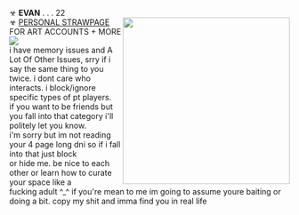 ☣ **EVAN** . . .  22 <br/> <img align="right" height="300" src="https://i.imgur.com/b9psLdF.gif" />
☣ [PERSONAL STRAWPAGE](https://w0lf.straw.page) FOR ART ACCOUNTS + MORE  <br/> 
<img src="https://gifcity.carrd.co/assets/images/gallery39/59e6c9a7.gif?v=47652796"> 
</a>
<br/>
i have memory issues and A Lot Of Other Issues, srry if i say the same thing to you
<br/> twice. i dont care who interacts. i block/ignore specific types of pt players.
<br/> if you want to be friends but you fall into that category i'll politely let you know. 
<br/> i'm  sorry but im not reading your 4 page long dni so if i fall into that just block 
<br/> or hide me. be nice to each other or learn how to curate your space like a 
<br/> fucking adult ^_^ if you're mean to me im going to assume youre baiting or doing 
a bit. copy my shit and imma find you in real life 
